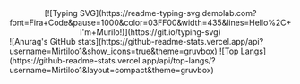 <div style="text-align: center;">
          [![Typing SVG](https://readme-typing-svg.demolab.com?font=Fira+Code&pause=1000&color=03FF00&width=435&lines=Hello%2C+I'm+Murilo!)](https://git.io/typing-svg)
</div>
![Anurag's GitHub stats](https://github-readme-stats.vercel.app/api?username=Mirtiloo1&show_icons=true&theme=gruvbox)
![Top Langs](https://github-readme-stats.vercel.app/api/top-langs/?username=Mirtiloo1&layout=compact&theme=gruvbox)
